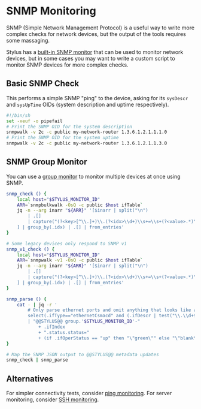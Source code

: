 # SNMP Monitoring

SNMP (Simple Network Management Protocol) is a useful way to write more complex
checks for network devices, but the output of the tools requires some massaging.

Stylus has a [built-in SNMP monitor](../../configuration/monitor/snmp.md) that
can be used to monitor network devices, but in some cases you may want to write
a custom script to monitor SNMP devices for more complex checks.

## Basic SNMP Check

This performs a simple SNMP "ping" to the device, asking for its `sysDescr` and
`sysUpTime` OIDs (system description and uptime respectively).

```bash
#!/bin/sh
set -xeuf -o pipefail
# Print the SNMP OID for the system description
snmpwalk -v 2c -c public my-network-router 1.3.6.1.2.1.1.1.0
# Print the SNMP OID for the system uptime
snmpwalk -v 2c -c public my-network-router 1.3.6.1.2.1.1.3.0
```

## SNMP Group Monitor

You can use a [group monitor](../../configuration/monitor/group.md) to monitor
multiple devices at once using SNMP.

```bash
snmp_check () {
    local host="$STYLUS_MONITOR_ID"
    ARR=`snmpbulkwalk -OsQ -c public $host ifTable`
    jq -n --arg inarr "${ARR}" '[$inarr | split("\n")
        | .[]
        | capture("(?<key>[^\\.]+)\\.(?<idx>\\d+)\\s+=\\s+(?<value>.*)")
    ] | group_by(.idx) | .[] | from_entries'
}

# Some legacy devices only respond to SNMP v1
snmp_v1_check () {
    local host="$STYLUS_MONITOR_ID"
    ARR=`snmpwalk -v1 -OsQ -c public $host ifTable`
    jq -n --arg inarr "${ARR}" '[$inarr | split("\n")
        | .[]
        | capture("(?<key>[^\\.]+)\\.(?<idx>\\d+)\\s+=\\s+(?<value>.*)")
    ] | group_by(.idx) | .[] | from_entries'
}

snmp_parse () {
    cat - | jq -r '
        # Only parse ethernet ports and omit anything that looks like a vlan port (ending with a .xxxx)
        select(.ifType=="ethernetCsmacd" and (.ifDescr | test("\\.\\d+$") | not)) 
        | "@@STYLUS@@ group.'$STYLUS_MONITOR_ID'-" 
            + .ifIndex 
            + ".status.status=" 
            + (if .ifOperStatus == "up" then "\"green\"" else "\"blank\"" end)' 
}

# Map the SNMP JSON output to @@STYLUS@@ metadata updates
snmp_check | snmp_parse
```

## Alternatives

For simpler connectivity tests, consider [ping monitoring](../ping/). For server monitoring, consider [SSH monitoring](../ssh/). 